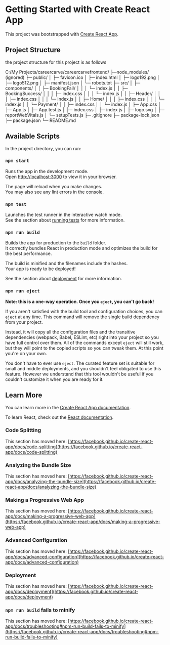 # Getting Started with Create React App

This project was bootstrapped with [Create React App](https://github.com/facebook/create-react-app).

## Project Structure
the project structure for this project is as follows

C:/My Projects/careercarve/careercarvefrontend/
  ├─node_modules/ (ignored)
  ├─ public/
  │  ├─ favicon.ico
  │  ├─ index.html
  │  ├─ logo192.png
  │  ├─ logo512.png
  │  ├─ manifest.json
  │  └─ robots.txt
  ├─ src/
  │  ├─ components/
  │  │  ├─ BookingFail/
  │  │  │  └─ index.js
  │  │  ├─ BookingSuccess/
  │  │  │  ├─ index.css
  │  │  │  └─ index.js
  │  │  ├─ Header/
  │  │  │  ├─ index.css
  │  │  │  └─ index.js
  │  │  ├─ Home/
  │  │  │  ├─ index.css
  │  │  │  └─ index.js
  │  │  └─ Payment/
  │  │     ├─ index.css
  │  │     └─ index.js
  │  ├─ App.css
  │  ├─ App.js
  │  ├─ App.test.js
  │  ├─ index.css
  │  ├─ index.js
  │  ├─ logo.svg
  │  ├─ reportWebVitals.js
  │  └─ setupTests.js
  ├─ .gitignore
  ├─ package-lock.json
  ├─ package.json
  └─ README.md


## Available Scripts

In the project directory, you can run:

### `npm start`

Runs the app in the development mode.\
Open [http://localhost:3000](http://localhost:3000) to view it in your browser.

The page will reload when you make changes.\
You may also see any lint errors in the console.

### `npm test`

Launches the test runner in the interactive watch mode.\
See the section about [running tests](https://facebook.github.io/create-react-app/docs/running-tests) for more information.

### `npm run build`

Builds the app for production to the `build` folder.\
It correctly bundles React in production mode and optimizes the build for the best performance.

The build is minified and the filenames include the hashes.\
Your app is ready to be deployed!

See the section about [deployment](https://facebook.github.io/create-react-app/docs/deployment) for more information.

### `npm run eject`

**Note: this is a one-way operation. Once you `eject`, you can't go back!**

If you aren't satisfied with the build tool and configuration choices, you can `eject` at any time. This command will remove the single build dependency from your project.

Instead, it will copy all the configuration files and the transitive dependencies (webpack, Babel, ESLint, etc) right into your project so you have full control over them. All of the commands except `eject` will still work, but they will point to the copied scripts so you can tweak them. At this point you're on your own.

You don't have to ever use `eject`. The curated feature set is suitable for small and middle deployments, and you shouldn't feel obligated to use this feature. However we understand that this tool wouldn't be useful if you couldn't customize it when you are ready for it.

## Learn More

You can learn more in the [Create React App documentation](https://facebook.github.io/create-react-app/docs/getting-started).

To learn React, check out the [React documentation](https://reactjs.org/).

### Code Splitting

This section has moved here: [https://facebook.github.io/create-react-app/docs/code-splitting](https://facebook.github.io/create-react-app/docs/code-splitting)

### Analyzing the Bundle Size

This section has moved here: [https://facebook.github.io/create-react-app/docs/analyzing-the-bundle-size](https://facebook.github.io/create-react-app/docs/analyzing-the-bundle-size)

### Making a Progressive Web App

This section has moved here: [https://facebook.github.io/create-react-app/docs/making-a-progressive-web-app](https://facebook.github.io/create-react-app/docs/making-a-progressive-web-app)

### Advanced Configuration

This section has moved here: [https://facebook.github.io/create-react-app/docs/advanced-configuration](https://facebook.github.io/create-react-app/docs/advanced-configuration)

### Deployment

This section has moved here: [https://facebook.github.io/create-react-app/docs/deployment](https://facebook.github.io/create-react-app/docs/deployment)

### `npm run build` fails to minify

This section has moved here: [https://facebook.github.io/create-react-app/docs/troubleshooting#npm-run-build-fails-to-minify](https://facebook.github.io/create-react-app/docs/troubleshooting#npm-run-build-fails-to-minify)
